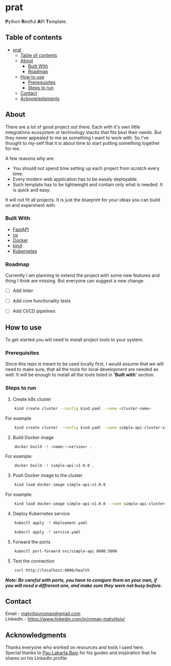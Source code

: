 <!-- Title -->
# prat

**P**ython **R**estful **A**PI **T**emplate.

## Table of contents
- [prat](#prat)
  - [Table of contents](#table-of-contents)
  - [About](#about)
    - [Built With](#built-with)
    - [Roadmap](#roadmap)
  - [How to use](#how-to-use)
    - [Prerequisites](#prerequisites)
    - [Steps to run](#steps-to-run)
  - [Contact](#contact)
  - [Acknowledgments](#acknowledgments)

<!-- Project Description -->
## About
There are a lot of good project out there. Each with it's own little integrations ecosystem or technology stacks that fits best their needs. But they never appealed to me as something I want to work with. So I've thought to my-self that it is about time to start putting something together for me. 

A few reasons why are:
* You should not spend time setting up each project from scratch every time.
* Every modern web application has to be easaly deployable.
* Such template has to be lightweight and contain only what is needed. It is quick and easy.

It will not fit all projects. It is just the blueprint for your ideas you can build on and experiment with.

### Built With
* [FastAPI][FastAPI-url]
* [uv][uv-url]
* [Docker][Docker-url]
* [kind][kind-url]
* [Kubernetes][Kubernetes-url]


### Roadmap
Currently I am planning to extend the project with some new features and thing I think are missing. But everyone can suggest a new change.

- [ ] Add linter
- [ ] Add core functionality tests
- [ ] Add CI/CD pipelines




## How to use
To get started you will need to install project tools to your system.

### Prerequisites
Since this repo is meant to be used locally first, I would assume that we will need to make sure, that all the tools for local development are needed as well.
It will be enough to install all the tools listed in **'Built with'** section.


### Steps to run

1. Create k8s cluster
```sh
    kind create cluster --config kind.yaml --name <cluster-name>
```
For example
```sh
    kind create cluster --config kind.yaml --name simple-api-cluster-v1.0
```


2. Build Docker image
```sh
    docker build -t <name>:<version> .
```
For example:
```sh
    docker build -t simple-api:v1.0.0 .
```


3. Push Docker image to the cluster
```sh
    kind load docker-image simple-api:v1.0.0
```
For example:
```sh
    kind load docker-image simple-api:v1.0.0 --name simple-api-cluster-v1.0
```



4. Deploy Kubernetes service
```sh
    kubectl apply -f deployment.yaml
```
```sh
    kubectl apply -f service.yaml
```

5. Forward the ports
```sh
    kubectl port-forward svc/simple-api 8000:5000
```
5. Test the connection
```sh
    curl http://localhost:8000/health
```

***Note: Be careful with ports, you have to conigure them on your own, if you will need a diffrerent one, and make sure they were not busy before.***


## Contact
Email - matviitsivroman@gmail.com \
LinkedIn - https://www.linkedin.com/in/roman-matviitsiv/

## Acknowledgments
Thanks everyone who worked on resources and tools I used here. \
Special thanks to [Pau Labarta Bajo][pau-url] for his guides and inspiration that he shares on his LinkedIn profile

<!-- Links -->
[FastAPI-url]: https://fastapi.tiangolo.com/
[uv-url]: https://astral.sh/blog/uv
[Docker-url]: https://www.docker.com/
[kind-url]: https://kind.sigs.k8s.io/
[Kubernetes-url]: https://kubernetes.io/
[uv-url]: https://github.com/astral-sh/uv
[pau-url]: https://github.com/Paulescu